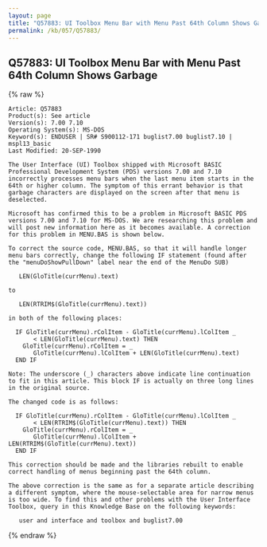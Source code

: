 ```yaml
---
layout: page
title: "Q57883: UI Toolbox Menu Bar with Menu Past 64th Column Shows Garbage"
permalink: /kb/057/Q57883/
---
```


## Q57883: UI Toolbox Menu Bar with Menu Past 64th Column Shows Garbage

{% raw %}

	Article: Q57883
	Product(s): See article
	Version(s): 7.00 7.10
	Operating System(s): MS-DOS
	Keyword(s): ENDUSER | SR# S900112-171 buglist7.00 buglist7.10 | mspl13_basic
	Last Modified: 20-SEP-1990
	
	The User Interface (UI) Toolbox shipped with Microsoft BASIC
	Professional Development System (PDS) versions 7.00 and 7.10
	incorrectly processes menu bars when the last menu item starts in the
	64th or higher column. The symptom of this errant behavior is that
	garbage characters are displayed on the screen after that menu is
	deselected.
	
	Microsoft has confirmed this to be a problem in Microsoft BASIC PDS
	versions 7.00 and 7.10 for MS-DOS. We are researching this problem and
	will post new information here as it becomes available. A correction
	for this problem in MENU.BAS is shown below.
	
	To correct the source code, MENU.BAS, so that it will handle longer
	menu bars correctly, change the following IF statement (found after
	the "menuDoShowPullDown" label near the end of the MenuDo SUB)
	
	   LEN(GloTitle(currMenu).text)
	
	to
	
	   LEN(RTRIM$(GloTitle(currMenu).text))
	
	in both of the following places:
	
	  IF GloTitle(currMenu).rColItem - GloTitle(currMenu).lColItem _
	       < LEN(GloTitle(currMenu).text) THEN
	    GloTitle(currMenu).rColItem = _
	       GloTitle(currMenu).lColItem + LEN(GloTitle(currMenu).text)
	  END IF
	
	Note: The underscore (_) characters above indicate line continuation
	to fit in this article. This block IF is actually on three long lines
	in the original source.
	
	The changed code is as follows:
	
	  IF GloTitle(currMenu).rColItem - GloTitle(currMenu).lColItem _
	       < LEN(RTRIM$(GloTitle(currMenu).text)) THEN
	    GloTitle(currMenu).rColItem = _
	       GloTitle(currMenu).lColItem + LEN(RTRIM$(GloTitle(currMenu).text))
	  END IF
	
	This correction should be made and the libraries rebuilt to enable
	correct handling of menus beginning past the 64th column.
	
	The above correction is the same as for a separate article describing
	a different symptom, where the mouse-selectable area for narrow menus
	is too wide. To find this and other problems with the User Interface
	Toolbox, query in this Knowledge Base on the following keywords:
	
	   user and interface and toolbox and buglist7.00

{% endraw %}
